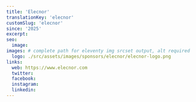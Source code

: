 ```yaml
---
title: 'Elecnor'
translationKey: 'elecnor'
customSlug: 'elecnor'
since: '2025'
excerpt:
seo:
  image:
images: # complete path for eleventy img srcset output, alt required
  logo: ./src/assets/images/sponsors/elecnor/elecnor-logo.png
links:
  web: https://www.elecnor.com
  twitter:
  facebook:
  instagram:
  linkedin:
---
```

